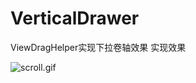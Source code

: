 # VerticalDrawer
ViewDragHelper实现下拉卷轴效果
实现效果
  
![scroll.gif](http://upload-images.jianshu.io/upload_images/1760489-8833a6b5640ab1df.gif?imageMogr2/auto-orient/strip)
